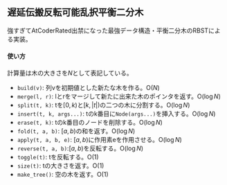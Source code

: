 ## 遅延伝搬反転可能乱択平衡二分木

強すぎてAtCoderRated出禁になった最強データ構造・平衡二分木のRBSTによる実装。

#### 使い方

計算量は木の大きさを$N$として表記している。

- `build(v)`: 列vを初期値とした新たな木を作る。$\mathrm{O}(N)$
- `merge(l, r)`: lとrをマージして新たに出来た木のポインタを返す。$\mathrm{O}(\log N)$
- `split(t, k)`: tを$[0,k)$と$[k, \lvert t\lvert)$の二つの木に分割する。$\mathrm{O}(\log N)$
- `insert(t, k, args...)`: tのk番目に`Node(args...)`を挿入する。$\mathrm{O}(\log N)$
- `erase(t, k)`: tのk番目のノードを削除する。$\mathrm{O}(\log N)$
- `fold(t, a, b)`: $[a,b)$の和を返す。$\mathrm{O}(\log N)$
- `apply(t, a, b, e)`: $[a, b)$に作用素eを作用させる。$\mathrm{O}(\log N)$
- `reverse(t, a, b)`:$[a, b)$を反転する。$\mathrm{O}(\log N)$
- `toggle(t)`: tを反転する。$\mathrm{O}(1)$
- `size(t)`: tの大きさを返す。$\mathrm{O}(1)$
- `make_tree()`: 空の木を返す。$\mathrm{O}(1)$
